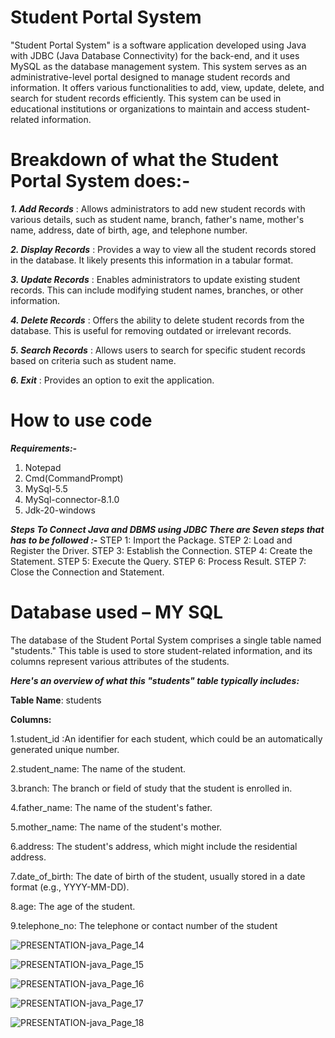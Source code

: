 # Student Portal System
"Student Portal System" is a software application developed using Java with JDBC (Java Database Connectivity) for the back-end, and it uses MySQL as the database management system. This system serves as an administrative-level portal designed to manage student records and information.
It offers various functionalities to add, view, update, delete, and search for student records efficiently. This system can be used in educational institutions or organizations to maintain and access student-related information.

# Breakdown of what the Student Portal System does:-

***1. Add Records***
: Allows administrators to add new student records with various details, such as student name, branch, father's name, mother's name, address, date of birth, age, and telephone number.

***2. Display Records***
: Provides a way to view all the student records stored in the database. It likely presents this information in a tabular format.

***3. Update Records***
: Enables administrators to update existing student records. This can include modifying student names, branches, or other information.

***4. Delete Records***
: Offers the ability to delete student records from the database. This is useful for removing outdated or irrelevant records.

***5. Search Records***
: Allows users to search for specific student records based on criteria such as student name.

***6. Exit***
: Provides an option to exit the application.

# How to use code

***Requirements:-***
1. Notepad
2. Cmd(CommandPrompt)
3. MySql-5.5
4. MySql-connector-8.1.0
5. Jdk-20-windows
   
***Steps To Connect Java and DBMS using JDBC There are Seven steps that has to be followed :-***
STEP 1: Import the Package.
STEP 2: Load and Register the Driver. 
STEP 3: Establish the Connection.
STEP 4: Create the Statement. 
STEP 5: Execute the Query.
STEP 6: Process Result.
STEP 7: Close the Connection and Statement.

# Database used – MY SQL

The database of the Student Portal System comprises a single table named "students." This table is used to store student-related information, and its columns represent various attributes of the students.

***Here's an overview of what this "students" table typically includes:***

**Table Name**: students

**Columns:**

1.student_id :An identifier for each student, which could be an automatically generated unique number.

2.student_name: The name of the student.

3.branch: The branch or field of study that the student is enrolled in.

4.father_name: The name of the student's father.

5.mother_name: The name of the student's mother.

6.address: The student's address, which might include the residential address.

7.date_of_birth: The date of birth of the student, usually stored in a date format (e.g., YYYY-MM-DD).

8.age: The age of the student.

9.telephone_no: The telephone or contact number of the student


![PRESENTATION-java_Page_14](https://github.com/asmit-codes/student-portal-system/assets/166336403/c4ce3adc-6b47-48ce-8a00-3825c065031d)



![PRESENTATION-java_Page_15](https://github.com/asmit-codes/student-portal-system/assets/166336403/f9956ad5-3174-41d6-9787-6d3511b5ee23)



![PRESENTATION-java_Page_16](https://github.com/asmit-codes/student-portal-system/assets/166336403/51cb42e1-00bf-49b1-ab92-97bb182702db)



![PRESENTATION-java_Page_17](https://github.com/asmit-codes/student-portal-system/assets/166336403/d15eea72-b7c0-46c5-9301-08a447b4cca3)



![PRESENTATION-java_Page_18](https://github.com/asmit-codes/student-portal-system/assets/166336403/b6d837e0-9d69-44a3-9ff0-9cc370619b6d)












